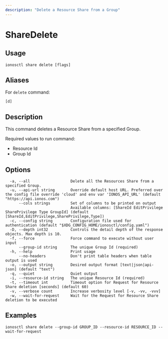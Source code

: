 ```yaml
---
description: "Delete a Resource Share from a Group"
---
```


# ShareDelete

## Usage

```text
ionosctl share delete [flags]
```

## Aliases

For `delete` command:

```text
[d]
```

## Description

This command deletes a Resource Share from a specified Group.

Required values to run command:

* Resource Id
* Group Id

## Options

```text
  -a, --all                  Delete all the Resources Share from a specified Group.
  -u, --api-url string       Override default host URL. Preferred over the config file override 'cloud' and env var 'IONOS_API_URL' (default "https://api.ionos.com")
      --cols strings         Set of columns to be printed on output 
                             Available columns: [ShareId EditPrivilege SharePrivilege Type GroupId] (default [ShareId,EditPrivilege,SharePrivilege,Type])
  -c, --config string        Configuration file used for authentication (default "$XDG_CONFIG_HOME/ionosctl/config.yaml")
  -D, --depth int32          Controls the detail depth of the response objects. Max depth is 10.
  -f, --force                Force command to execute without user input
      --group-id string      The unique Group Id (required)
  -h, --help                 Print usage
      --no-headers           Don't print table headers when table output is used
  -o, --output string        Desired output format [text|json|api-json] (default "text")
  -q, --quiet                Quiet output
  -i, --resource-id string   The unique Resource Id (required)
  -t, --timeout int          Timeout option for Request for Resource Share deletion [seconds] (default 60)
  -v, --verbose count        Increase verbosity level [-v, -vv, -vvv]
  -w, --wait-for-request     Wait for the Request for Resource Share deletion to be executed
```

## Examples

```text
ionosctl share delete --group-id GROUP_ID --resource-id RESOURCE_ID --wait-for-request
```

